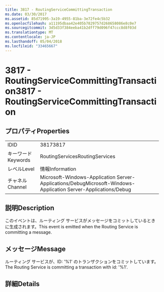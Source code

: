 ```yaml
---
title: 3817 - RoutingServiceCommittingTransaction
ms.date: 03/30/2017
ms.assetid: 85d71995-3a19-4955-81ba-3e72fe4c5b32
ms.openlocfilehash: a11195dbaa42e405b7829757d268658086e8c0e7
ms.sourcegitcommit: 3d5d33f384eeba41b2dff79d096f47ccc8d8f03d
ms.translationtype: MT
ms.contentlocale: ja-JP
ms.lasthandoff: 05/04/2018
ms.locfileid: "33465667"
---
```

# <a name="3817---routingservicecommittingtransaction"></a><span data-ttu-id="163cf-102">3817 - RoutingServiceCommittingTransaction</span><span class="sxs-lookup"><span data-stu-id="163cf-102">3817 - RoutingServiceCommittingTransaction</span></span>
## <a name="properties"></a><span data-ttu-id="163cf-103">プロパティ</span><span class="sxs-lookup"><span data-stu-id="163cf-103">Properties</span></span>  
  
|||  
|-|-|  
|<span data-ttu-id="163cf-104">ID</span><span class="sxs-lookup"><span data-stu-id="163cf-104">ID</span></span>|<span data-ttu-id="163cf-105">3817</span><span class="sxs-lookup"><span data-stu-id="163cf-105">3817</span></span>|  
|<span data-ttu-id="163cf-106">キーワード</span><span class="sxs-lookup"><span data-stu-id="163cf-106">Keywords</span></span>|<span data-ttu-id="163cf-107">RoutingServices</span><span class="sxs-lookup"><span data-stu-id="163cf-107">RoutingServices</span></span>|  
|<span data-ttu-id="163cf-108">レベル</span><span class="sxs-lookup"><span data-stu-id="163cf-108">Level</span></span>|<span data-ttu-id="163cf-109">情報</span><span class="sxs-lookup"><span data-stu-id="163cf-109">Information</span></span>|  
|<span data-ttu-id="163cf-110">チャネル</span><span class="sxs-lookup"><span data-stu-id="163cf-110">Channel</span></span>|<span data-ttu-id="163cf-111">Microsoft-Windows-Application Server-Applications/Debug</span><span class="sxs-lookup"><span data-stu-id="163cf-111">Microsoft-Windows-Application Server-Applications/Debug</span></span>|  
  
## <a name="description"></a><span data-ttu-id="163cf-112">説明</span><span class="sxs-lookup"><span data-stu-id="163cf-112">Description</span></span>  
 <span data-ttu-id="163cf-113">このイベントは、ルーティング サービスがメッセージをコミットしているときに生成されます。</span><span class="sxs-lookup"><span data-stu-id="163cf-113">This event is emitted when the Routing Service is committing a message.</span></span>  
  
## <a name="message"></a><span data-ttu-id="163cf-114">メッセージ</span><span class="sxs-lookup"><span data-stu-id="163cf-114">Message</span></span>  
 <span data-ttu-id="163cf-115">ルーティング サービスが、ID: '%1' のトランザクションをコミットしています。</span><span class="sxs-lookup"><span data-stu-id="163cf-115">The Routing Service is committing a transaction with id: '%1'.</span></span>  
  
## <a name="details"></a><span data-ttu-id="163cf-116">詳細</span><span class="sxs-lookup"><span data-stu-id="163cf-116">Details</span></span>
